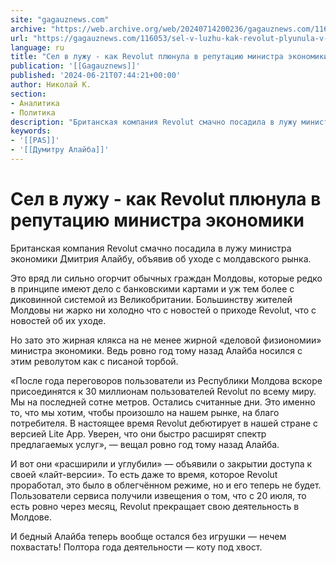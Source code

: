 ```yaml
---
site: "gagauznews.com"
archive: "https://web.archive.org/web/20240714200236/gagauznews.com/116053/sel-v-luzhu-kak-revolut-plyunula-v-reputatsiyu-ministra-ekonomiki.html"
url: "https://gagauznews.com/116053/sel-v-luzhu-kak-revolut-plyunula-v-reputatsiyu-ministra-ekonomiki.html"
language: ru
title: "Сел в лужу - как Revolut плюнула в репутацию министра экономики"
publication: '[[Gagauznews]]'
published: '2024-06-21T07:44:21+00:00'
author: Николай К.
section:
- Аналитика
- Политика
description: "Британская компания Revolut смачно посадила в лужу министра экономики Дмитрия Алайбу, объявив об уходе с молдавского рынка. Это вряд ли сильно огорчит обычных граждан Молдовы, которые редко в принципе имеют дело с банковскими картами и уж тем более с диковинной системой из Великобритании. Большинству жителей Молдовы ни жарко ни холодно что с новостей о приходе Revolut, что с новостей об их уходе. Но зато это жирная клякса на не менее жирной «деловой физиономии» министра экономики. Ведь ровно год тому назад Алайба носился с этим револутом как с писаной торбой. «После года переговоров пользователи из Республики Молдова вскоре присоединятся к 30 […]"
keywords:
- '[[PAS]]'
- '[[Думитру Алайба]]'
---
```


# Сел в лужу - как Revolut плюнула в репутацию министра экономики

Британская компания Revolut смачно посадила в лужу министра экономики Дмитрия Алайбу, объявив об уходе с молдавского рынка.

Это вряд ли сильно огорчит обычных граждан Молдовы, которые редко в принципе имеют дело с банковскими картами и уж тем более с диковинной системой из Великобритании. Большинству жителей Молдовы ни жарко ни холодно что с новостей о приходе Revolut, что с новостей об их уходе.

Но зато это жирная клякса на не менее жирной «деловой физиономии» министра экономики. Ведь ровно год тому назад Алайба носился с этим револутом как с писаной торбой.

«После года переговоров пользователи из Республики Молдова вскоре присоединятся к 30 миллионам пользователей Revolut по всему миру. Мы на последней сотне метров. Остались считанные дни. Это именно то, что мы хотим, чтобы произошло на нашем рынке, на благо потребителя. В настоящее время Revolut дебютирует в нашей стране с версией Lite App. Уверен, что они быстро расширят спектр предлагаемых услуг», — вещал ровно год тому назад Алайба.

И вот они «расширили и углубили» — объявили о закрытии доступа к своей «лайт-версии». То есть даже то время, которое Revolut проработал, это было в облегчённом режиме, но и его теперь не будет. Пользователи сервиса получили извещения о том, что с 20 июля, то есть ровно через месяц, Revolut прекращает свою деятельность в Молдове.

И бедный Алайба теперь вообще остался без игрушки — нечем похвастать! Полтора года деятельности — коту под хвост.